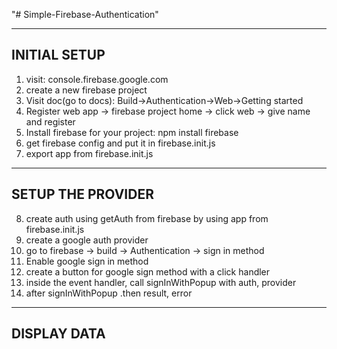 "# Simple-Firebase-Authentication" 

-----------------------
INITIAL SETUP
-----------------------
1. visit:  console.firebase.google.com
2. create a new firebase project
3. Visit doc(go to docs): Build->Authentication->Web->Getting started
4. Register web app -> firebase project home -> click web -> give name and  register
5. Install firebase for your project: npm install firebase
6. get firebase config and put it in firebase.init.js
7. export app from firebase.init.js
----------------------
SETUP THE PROVIDER
----------------------
8. create auth using getAuth from firebase by using app from firebase.init.js
9. create a google auth provider
10. go to firebase -> build -> Authentication -> sign in method
11. Enable google sign in method
12. create a button for google sign method with a click handler
13. inside the event handler, call signInWithPopup with auth, provider
14. after signInWithPopup .then result, error

----------------------
DISPLAY DATA
----------------------
